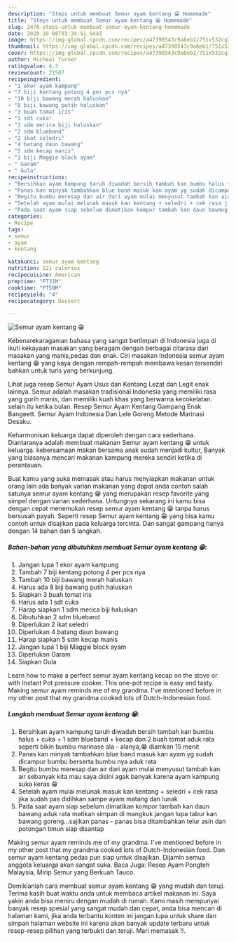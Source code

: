 ```yaml
---
description: "Steps untuk membuat Semur ayam kentang 😁 Homemade"
title: "Steps untuk membuat Semur ayam kentang 😁 Homemade"
slug: 2478-steps-untuk-membuat-semur-ayam-kentang-homemade
date: 2020-10-08T03:34:51.944Z
image: https://img-global.cpcdn.com/recipes/a47398543c9a6eb1/751x532cq70/semur-ayam-kentang-😁-foto-resep-utama.jpg
thumbnail: https://img-global.cpcdn.com/recipes/a47398543c9a6eb1/751x532cq70/semur-ayam-kentang-😁-foto-resep-utama.jpg
cover: https://img-global.cpcdn.com/recipes/a47398543c9a6eb1/751x532cq70/semur-ayam-kentang-😁-foto-resep-utama.jpg
author: Micheal Turner
ratingvalue: 4.3
reviewcount: 21507
recipeingredient:
- "1 ekor ayam kampung"
- "7 biji kentang potong 4 per pcs nya"
- "10 biji bawang merah haluskan"
- "8 biji bawang putih haluskan"
- "3 buah tomat iris"
- "1 sdt cuka"
- "1 sdm merica biji haluskan"
- "2 sdm blueband"
- "2 ikat seledri"
- "4 batang daun bawang"
- "5 sdm kecap manis"
- "1 biji Maggie block ayam"
- " Garam"
- " Gula"
recipeinstructions:
- "Bersihkan ayam kampung taruh diwadah bersih tambah kan bumbu halus + cuka + 1 sdm blueband + kecap dan 2 buah tomat aduk rata seperti bikin bumbu marinase ala - alanya,😁 diamkan 15 menit"
- "Panas kan minyak tambahkan blue band masuk kan ayam yg sudah dicampur bumbu berserta bumbu nya aduk rata"
- "Begitu bumbu meresap dan air dari ayam mulai menyusut tambah kan air sebanyak kita mau saya disini agak banyak karena ayam kampung suka keras 😁"
- "Setelah ayam mulai melunak masuk kan kentang + seledri + cek rasa jika sudah pas didihkan sampe ayam matang dan lunak"
- "Pada saat ayam siap sebelum dimatikan kompor tambah kan daun bawang aduk rata matikan simpan di mangkuk jangan lupa tabur kan bawang goreng...sajikan panas - panas bisa ditambahkan telur asin dan potongan timun siap disantap"
categories:
- Recipe
tags:
- semur
- ayam
- kentang

katakunci: semur ayam kentang 
nutrition: 221 calories
recipecuisine: American
preptime: "PT31M"
cooktime: "PT59M"
recipeyield: "4"
recipecategory: Dessert

---
```



![Semur ayam kentang 😁](https://img-global.cpcdn.com/recipes/a47398543c9a6eb1/751x532cq70/semur-ayam-kentang-😁-foto-resep-utama.jpg)

Kebenarekaragaman bahasa yang sangat berlimpah di Indonesia juga di ikuti kekayaan masakan yang beragam dengan berbagai citarasa dari masakan yang manis,pedas dan enak. Ciri masakan Indonesia semur ayam kentang 😁 yang kaya dengan rempah-rempah membawa kesan tersendiri bahkan untuk turis yang berkunjung.


Lihat juga resep Semur Ayam Usus dan Kentang Lezat dan Legit enak lainnya. Semur adalah masakan tradisional Indonesia yang memiliki rasa yang gurih manis, dan memiliki kuah khas yang berwarna kecokelatan. selain itu ketika bulan. Resep Semur Ayam Kentang Gampang Enak Bangeett. Semur Ayam Indonesia Dan Lele Goreng Metode Marinasi Desaku.

Keharmonisan keluarga dapat diperoleh dengan cara sederhana. Diantaranya adalah membuat makanan Semur ayam kentang 😁 untuk keluarga. kebersamaan makan bersama anak sudah menjadi kultur, Banyak yang biasanya mencari makanan kampung mereka sendiri ketika di perantauan.

Buat kamu yang suka memasak atau harus menyiapkan makanan untuk orang lain ada banyak varian makanan yang dapat anda contoh salah satunya semur ayam kentang 😁 yang merupakan resep favorite yang simpel dengan varian sederhana. Untungnya sekarang ini kamu bisa dengan cepat menemukan resep semur ayam kentang 😁 tanpa harus bersusah payah.
Seperti resep Semur ayam kentang 😁 yang bisa kamu contoh untuk disajikan pada keluarga tercinta. Dan sangat gampang hanya dengan 14 bahan dan 5 langkah.


<!--inarticleads1-->

##### Bahan-bahan yang dibutuhkan membuat Semur ayam kentang 😁:

1. Jangan lupa 1 ekor ayam kampung
1. Tambah 7 biji kentang potong 4 per pcs nya
1. Tambah 10 biji bawang merah haluskan
1. Harus ada 8 biji bawang putih haluskan
1. Siapkan 3 buah tomat iris
1. Harus ada 1 sdt cuka
1. Harap siapkan 1 sdm merica biji haluskan
1. Dibutuhkan 2 sdm blueband
1. Diperlukan 2 ikat seledri
1. Diperlukan 4 batang daun bawang
1. Harap siapkan 5 sdm kecap manis
1. Jangan lupa 1 biji Maggie block ayam
1. Diperlukan  Garam
1. Siapkan  Gula


Learn how to make a perfect semur ayam kentang kecap on the stove or with Instant Pot pressure cooker. This one-pot recipe is easy and tasty. Making semur ayam reminds me of my grandma. I&#39;ve mentioned before in my other post that my grandma cooked lots of Dutch-Indonesian food. 

<!--inarticleads2-->

##### Langkah membuat  Semur ayam kentang 😁:

1. Bersihkan ayam kampung taruh diwadah bersih tambah kan bumbu halus + cuka + 1 sdm blueband + kecap dan 2 buah tomat aduk rata seperti bikin bumbu marinase ala - alanya,😁 diamkan 15 menit
1. Panas kan minyak tambahkan blue band masuk kan ayam yg sudah dicampur bumbu berserta bumbu nya aduk rata
1. Begitu bumbu meresap dan air dari ayam mulai menyusut tambah kan air sebanyak kita mau saya disini agak banyak karena ayam kampung suka keras 😁
1. Setelah ayam mulai melunak masuk kan kentang + seledri + cek rasa jika sudah pas didihkan sampe ayam matang dan lunak
1. Pada saat ayam siap sebelum dimatikan kompor tambah kan daun bawang aduk rata matikan simpan di mangkuk jangan lupa tabur kan bawang goreng...sajikan panas - panas bisa ditambahkan telur asin dan potongan timun siap disantap


Making semur ayam reminds me of my grandma. I&#39;ve mentioned before in my other post that my grandma cooked lots of Dutch-Indonesian food. Dan semur ayam kentang pedas pun siap untuk disajikan. Dijamin semua anggota keluarga akan sangat suka. Baca Juga: Resep Ayam Pongteh Malaysia, Mirip Semur yang Berkuah Tauco. 

Demikianlah cara membuat semur ayam kentang 😁 yang mudah dan teruji. Terima kasih buat waktu anda untuk membaca artikel makanan ini. Saya yakin anda bisa meniru dengan mudah di rumah. Kami masih mempunyai banyak resep spesial yang sangat mudah dan cepat, anda bisa mencari di halaman kami, jika anda terbantu konten ini jangan lupa untuk share dan simpan halaman website ini karena akan banyak update terbaru untuk resep-resep pilihan yang terbukti dan teruji. Mari memasak !!. 
